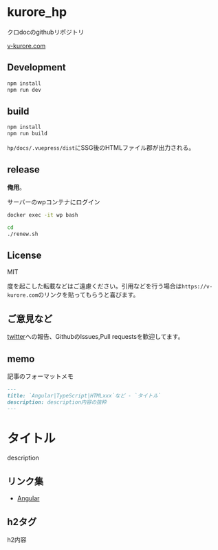 # kurore_hp

クロdocのgithubリポジトリ

[v-kurore.com](https://v-kurore.com)

## Development

```bash
npm install
npm run dev
```

## build

```bash
npm install
npm run build
```

`hp/docs/.vuepress/dist`にSSG後のHTMLファイル郡が出力される。

## release

**俺用**。

サーバーのwpコンテナにログイン

```bash
docker exec -it wp bash
```

```bash
cd 
./renew.sh
```

## License

MIT

度を起こした転載などはご遠慮ください。引用などを行う場合は`https://v-kurore.com`のリンクを貼ってもらうと喜びます。

## ご意見など

[twitter](https://twitter.com/v_kurore)への報告、GithubのIssues,Pull requestsを歓迎してます。

## memo

記事のフォーマットメモ

```md
---
title: `Angular|TypeScript|HTMLxxx`など - `タイトル`
description: description内容の抜粋
---
```

# タイトル

description

## リンク集

* [Angular](https://angular.io/)

## h2タグ

h2内容

```